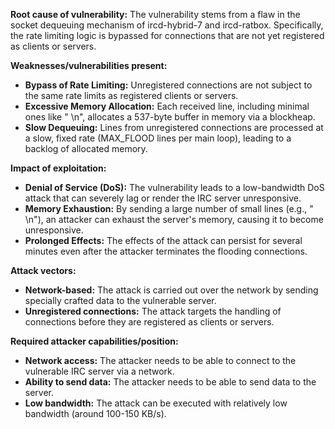 **Root cause of vulnerability:**
The vulnerability stems from a flaw in the socket dequeuing mechanism of ircd-hybrid-7 and ircd-ratbox. Specifically, the rate limiting logic is bypassed for connections that are not yet registered as clients or servers.

**Weaknesses/vulnerabilities present:**
- **Bypass of Rate Limiting:**  Unregistered connections are not subject to the same rate limits as registered clients or servers.
- **Excessive Memory Allocation:** Each received line, including minimal ones like " \n", allocates a 537-byte buffer in memory via a blockheap.
- **Slow Dequeuing:**  Lines from unregistered connections are processed at a slow, fixed rate (MAX_FLOOD lines per main loop), leading to a backlog of allocated memory.

**Impact of exploitation:**
- **Denial of Service (DoS):** The vulnerability leads to a low-bandwidth DoS attack that can severely lag or render the IRC server unresponsive.
- **Memory Exhaustion:** By sending a large number of small lines (e.g., " \n"), an attacker can exhaust the server's memory, causing it to become unresponsive.
- **Prolonged Effects:** The effects of the attack can persist for several minutes even after the attacker terminates the flooding connections.

**Attack vectors:**
- **Network-based:** The attack is carried out over the network by sending specially crafted data to the vulnerable server.
- **Unregistered connections:** The attack targets the handling of connections before they are registered as clients or servers.

**Required attacker capabilities/position:**
- **Network access:** The attacker needs to be able to connect to the vulnerable IRC server via a network.
- **Ability to send data:** The attacker needs to be able to send data to the server.
- **Low bandwidth:** The attack can be executed with relatively low bandwidth (around 100-150 KB/s).